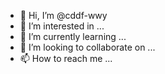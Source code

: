 - 👋 Hi, I’m @cddf-wwy
- 👀 I’m interested in ...
- 🌱 I’m currently learning ...
- 💞️ I’m looking to collaborate on ...
- 📫 How to reach me ...

<!---
cddf-wwy/cddf-wwy is a ✨ special ✨ repository because its `README.md` (this file) appears on your GitHub profile.
You can click the Preview link to take a look at your changes.
--->
